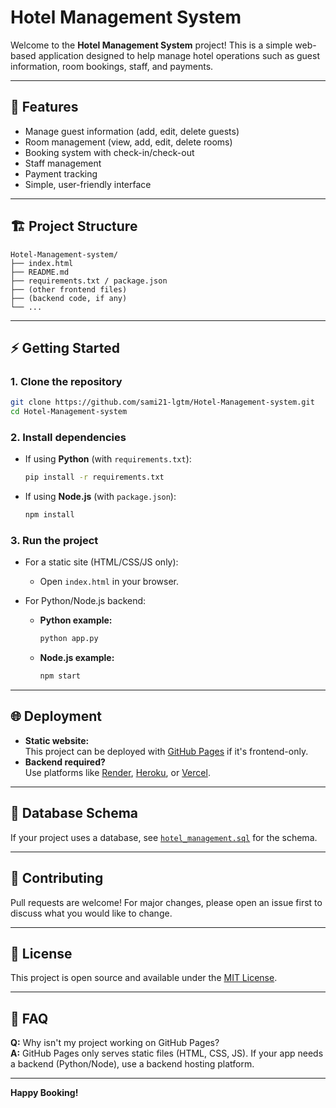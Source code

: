 # Hotel Management System

Welcome to the **Hotel Management System** project! This is a simple web-based application designed to help manage hotel operations such as guest information, room bookings, staff, and payments.

---

## 🚀 Features

- Manage guest information (add, edit, delete guests)
- Room management (view, add, edit, delete rooms)
- Booking system with check-in/check-out
- Staff management
- Payment tracking
- Simple, user-friendly interface

---

## 🏗️ Project Structure

```
Hotel-Management-system/
├── index.html
├── README.md
├── requirements.txt / package.json
├── (other frontend files)
├── (backend code, if any)
└── ...
```

---

## ⚡ Getting Started

### 1. **Clone the repository**

```bash
git clone https://github.com/sami21-lgtm/Hotel-Management-system.git
cd Hotel-Management-system
```

### 2. **Install dependencies**

- If using **Python** (with `requirements.txt`):

  ```bash
  pip install -r requirements.txt
  ```

- If using **Node.js** (with `package.json`):

  ```bash
  npm install
  ```

### 3. **Run the project**

- For a static site (HTML/CSS/JS only):

  - Open `index.html` in your browser.

- For Python/Node.js backend:

  - **Python example:**
    ```bash
    python app.py
    ```
  - **Node.js example:**
    ```bash
    npm start
    ```

---

## 🌐 Deployment

- **Static website:**  
  This project can be deployed with [GitHub Pages](https://pages.github.com/) if it's frontend-only.
- **Backend required?**  
  Use platforms like [Render](https://render.com/), [Heroku](https://heroku.com/), or [Vercel](https://vercel.com/).

---

## 📁 Database Schema

If your project uses a database, see [`hotel_management.sql`](hotel_management.sql) for the schema.

---

## 📝 Contributing

Pull requests are welcome! For major changes, please open an issue first to discuss what you would like to change.

---

## 📄 License

This project is open source and available under the [MIT License](LICENSE).

---

## 🙋 FAQ

**Q:** Why isn't my project working on GitHub Pages?  
**A:** GitHub Pages only serves static files (HTML, CSS, JS). If your app needs a backend (Python/Node), use a backend hosting platform.

---

**Happy Booking!**
